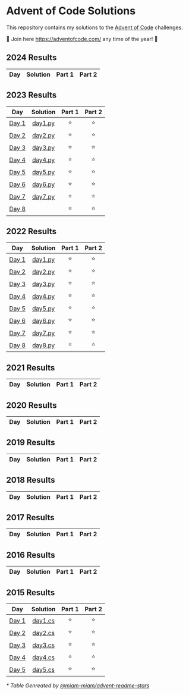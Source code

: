 # Advent of Code Solutions

This repository contains my solutions to the [Advent of Code](https://adventofcode.com/) challenges.

🎄 Join here https://adventofcode.com/ any time of the year! 🎄

<!--- advent_readme_stars_2024 table --->
## 2024 Results

| Day | Solution | Part 1 | Part 2 |
| :---: | :---: | :---: | :---: |
<!--- advent_readme_stars_2024 table --->

<!--- advent_readme_stars_2023 table --->
## 2023 Results

| Day | Solution | Part 1 | Part 2 |
| :---: | :---: | :---: | :---: |
| [Day 1](https://adventofcode.com/2023/day/1) | [day1.py](2023/day1/day1.py) | ⭐ | ⭐ |
| [Day 2](https://adventofcode.com/2023/day/2) | [day2.py](2023/day2/day2.py) | ⭐ | ⭐ |
| [Day 3](https://adventofcode.com/2023/day/3) | [day3.py](2023/day3/day3.py) | ⭐ | ⭐ |
| [Day 4](https://adventofcode.com/2023/day/4) | [day4.py](2023/day4/day4.py) | ⭐ | ⭐ |
| [Day 5](https://adventofcode.com/2023/day/5) | [day5.py](2023/day5/day5.py) | ⭐ | ⭐ |
| [Day 6](https://adventofcode.com/2023/day/6) | [day6.py](2023/day6/day6.py) | ⭐ | ⭐ |
| [Day 7](https://adventofcode.com/2023/day/7) | [day7.py](2023/day7/day7.py) | ⭐ | ⭐ |
| [Day 8](https://adventofcode.com/2023/day/8) |  | ⭐ | ⭐ |
<!--- advent_readme_stars_2023 table --->

<!--- advent_readme_stars_2022 table --->
## 2022 Results

| Day | Solution | Part 1 | Part 2 |
| :---: | :---: | :---: | :---: |
| [Day 1](https://adventofcode.com/2022/day/1) | [day1.py](2022/day1/day1.py) | ⭐ | ⭐ |
| [Day 2](https://adventofcode.com/2022/day/2) | [day2.py](2022/day2/day2.py) | ⭐ | ⭐ |
| [Day 3](https://adventofcode.com/2022/day/3) | [day3.py](2022/day3/day3.py) | ⭐ | ⭐ |
| [Day 4](https://adventofcode.com/2022/day/4) | [day4.py](2022/day4/day4.py) | ⭐ | ⭐ |
| [Day 5](https://adventofcode.com/2022/day/5) | [day5.py](2022/day5/day5.py) | ⭐ | ⭐ |
| [Day 6](https://adventofcode.com/2022/day/6) | [day6.py](2022/day6/day6.py) | ⭐ | ⭐ |
| [Day 7](https://adventofcode.com/2022/day/7) | [day7.py](2022/day7/day7.py) | ⭐ | ⭐ |
| [Day 8](https://adventofcode.com/2022/day/8) | [day8.py](2022/day8/day8.py) | ⭐ | ⭐ |
<!--- advent_readme_stars_2022 table --->

<!--- advent_readme_stars_2021 table --->
## 2021 Results

| Day | Solution | Part 1 | Part 2 |
| :---: | :---: | :---: | :---: |
<!--- advent_readme_stars_2021 table --->

<!--- advent_readme_stars_2020 table --->
## 2020 Results

| Day | Solution | Part 1 | Part 2 |
| :---: | :---: | :---: | :---: |
<!--- advent_readme_stars_2020 table --->

<!--- advent_readme_stars_2019 table --->
## 2019 Results

| Day | Solution | Part 1 | Part 2 |
| :---: | :---: | :---: | :---: |
<!--- advent_readme_stars_2019 table --->

<!--- advent_readme_stars_2018 table --->
## 2018 Results

| Day | Solution | Part 1 | Part 2 |
| :---: | :---: | :---: | :---: |
<!--- advent_readme_stars_2018 table --->

<!--- advent_readme_stars_2017 table --->
## 2017 Results

| Day | Solution | Part 1 | Part 2 |
| :---: | :---: | :---: | :---: |
<!--- advent_readme_stars_2017 table --->

<!--- advent_readme_stars_2016 table --->
## 2016 Results

| Day | Solution | Part 1 | Part 2 |
| :---: | :---: | :---: | :---: |
<!--- advent_readme_stars_2016 table --->

<!--- advent_readme_stars_2015 table --->
## 2015 Results

| Day | Solution | Part 1 | Part 2 |
| :---: | :---: | :---: | :---: |
| [Day 1](https://adventofcode.com/2015/day/1) | [day1.cs](2015/aoc2015/day1.cs) | ⭐ | ⭐ |
| [Day 2](https://adventofcode.com/2015/day/2) | [day2.cs](2015/aoc2015/day2.cs) | ⭐ | ⭐ |
| [Day 3](https://adventofcode.com/2015/day/3) | [day3.cs](2015/aoc2015/day3.cs) | ⭐ | ⭐ |
| [Day 4](https://adventofcode.com/2015/day/4) | [day4.cs](2015/aoc2015/day4.cs) | ⭐ | ⭐ |
| [Day 5](https://adventofcode.com/2015/day/5) | [day5.cs](2015/aoc2015/day5.cs) | ⭐ | ⭐ |
<!--- advent_readme_stars_2015 table --->

*\* Table Genreated by [@miam-miam/advent-readme-stars](https://github.com/miam-miam/advent-readme-stars)*
